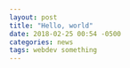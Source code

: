 ```yaml
---
layout: post
title: "Hello, world"
date: 2018-02-25 00:54 -0500
categories: news
tags: webdev something
---
```

